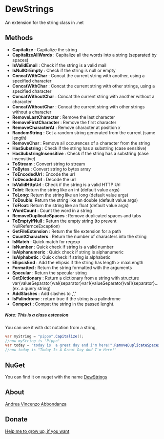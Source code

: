 # DewStrings

An extension for the string class in .net

## Methods

- __Capitalize__ : Capitalize the string
- __CapitalizeAllWords__ : Capitalize all the words into a string (separated by spaces)
- __IsValidEmail__ : Check if the string is a valid mail
- __IsNullOrEmpty__ : Check if the string is null or empty
- __ConcatWithChar__ : Concat the current string with another, using a specified character
- __ConcatWithChar__ : Concat the current string with other strings, using a specified character
- __ConcatWithoutChar__ : Concat the current string with another without a character
- __ConcatWithoutChar__ : Concat the current string with other strings without a character
- __RemoveLastCharacter__ : Remove the last character
- __RemoveFirstCharacter__ : Remove the first character
- __RemoveCharacterAt__ : Remove character at position x
- __RandomString__ : Get a random string generated from the current (same length)
- __RemoveChar__ : Remove all occurences of a character from the string
- __HasSubstring__ : Check if the string has a substring (case sensitive)
- __HasSubstringInsensitive__ : Check if the string has a substring (case insensitive)
- __ToStream__ : Convert string to stream
- __ToBytes__ : Convert string to bytes array
- __ToEncodedUrl__ : Encode the url
- __ToDecodedUrl__ : Decode the url
- __IsValidHttpUrl__ : Check if the string is a valid HTTP Url
- __ToInt__: Return the string like an int (default value args)
- __ToLong__: Return the string like an long (default value args)
- __ToDouble__: Return the string like an double (default value args)
- __ToFloat__: Return the string like an float (default value args)
- __WordCount__ : Count the word in a string
- __RemoveDuplicateSpaces__ : Remove duplicated spaces and tabs
- __ToEmptyIfNull__ : Return the empty string (to prevent NullRefernceException)
- __GetFileExtension__ : Return the file extension for a path
- __CountCharacters__ : Return the number of characters into the string
- __IsMatch__ : Quick match for regexp
- __IsNumber__ : Quick check if string is a valid number
- __IsAlphanumeric__ : Quick check if string is alphanumeric
- __IsAlphabetic__ : Quick check if string is alphabetic
- __EllipsisEnd__ : Add the ellipsis if the string has length > maxLength
- __Formatted__ : Return the string formatted with the arguments
- __Specular__ : Return the specular string
- __GetDictionary__ : Return a dictionary from a string with structure var{valueSeparator}val{separator}var1{valueSeparator}val1{separator}... (ex. a query string)
- __AddSlashes__ : Add slashes to \,',"
- __IsPalindrome__ : return true if the string is a palindrome
- __Compact__ : Compat the string in the passed lenght.

##### Note: This is a class estension
You can use it with dot notation from a string, 
```c#
var myString = "pippo".Capitalize();
//now myString is "Pippo"
var today = "today is  a great day and i'm here!".RemoveDuplicateSpaces().CapitalizeAllWords();
//now today is "Today Is A Great Day And I'm Here!"
```
## NuGet
You can find it on nuget with the name [DewStrings](https://www.nuget.org/packages/DewStrings)

## About
[Andrea Vincenzo Abbondanza](http://www.andrewdev.eu)

## Donate
[Help me to grow up, if you want](https://payPal.me/andreabbondanza)

